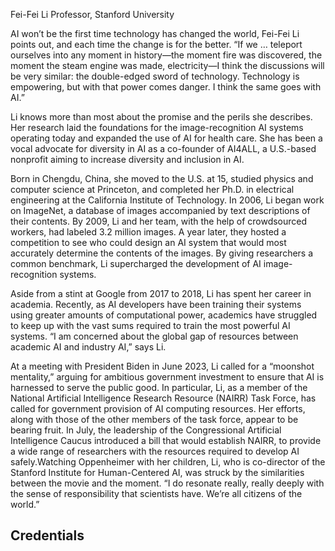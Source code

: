 Fei-Fei Li
Professor, Stanford University

AI won’t be the first time technology has changed the world, Fei-Fei Li points out, and each time the change is for the better. “If we … teleport ourselves into any moment in history—the moment fire was discovered, the moment the steam engine was made, electricity—I think the discussions will be very similar: the double-edged sword of technology. Technology is empowering, but with that power comes danger. I think the same goes with AI.”

Li knows more than most about the promise and the perils she describes. Her research laid the foundations for the image-recognition AI systems operating today and expanded the use of AI for health care. She has been a vocal advocate for diversity in AI as a co-founder of AI4ALL, a U.S.-based nonprofit aiming to increase diversity and inclusion in AI.

Born in Chengdu, China, she moved to the U.S. at 15, studied physics and computer science at Princeton, and completed her Ph.D. in electrical engineering at the California Institute of Technology. In 2006, Li began work on ImageNet, a database of images accompanied by text descriptions of their contents. By 2009, Li and her team, with the help of crowdsourced workers, had labeled 3.2 million images. A year later, they hosted a competition to see who could design an AI system that would most accurately determine the contents of the images. By giving researchers a common benchmark, Li supercharged the development of AI image-recognition systems.

Aside from a stint at Google from 2017 to 2018, Li has spent her career in academia. Recently, as AI developers have been training their systems using greater amounts of computational power, academics have struggled to keep up with the vast sums required to train the most powerful AI systems. “I am concerned about the global gap of resources between academic AI and industry AI,” says Li.

At a meeting with President Biden in June 2023, Li called for a “moonshot mentality,” arguing for ambitious government investment to ensure that AI is harnessed to serve the public good. In particular, Li, as a member of the National Artificial Intelligence Research Resource (NAIRR) Task Force, has called for government provision of AI computing resources. Her efforts, along with those of the other members of the task force, appear to be bearing fruit. In July, the leadership of the Congressional Artificial Intelligence Caucus introduced a bill that would establish NAIRR, to provide a wide range of researchers with the resources required to develop AI safely.Watching Oppenheimer with her children, Li, who is co-director of the Stanford Institute for Human-Centered AI, was struck by the similarities between the movie and the moment. “I do resonate really, really deeply with the sense of responsibility that scientists have. We’re all citizens of the world.”

## Credentials